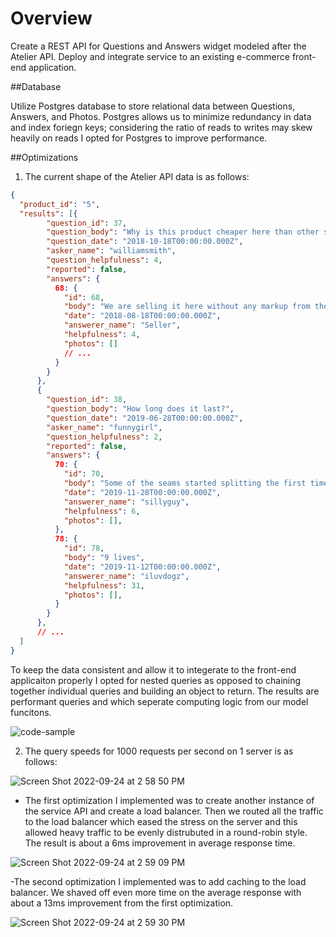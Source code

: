 # Overview

Create a REST API for Questions and Answers widget modeled after the Atelier API. Deploy and integrate service to an existing e-commerce front-end application.

##Database

Utilize Postgres database to store relational data between Questions, Answers, and Photos. Postgres allows us to minimize redundancy in data and index foriegn keys; considering the ratio of reads to writes may skew heavily on reads I opted for Postgres to improve performance.

##Optimizations

1. The current shape of the Atelier API data is as follows:

```json
{
  "product_id": "5",
  "results": [{
        "question_id": 37,
        "question_body": "Why is this product cheaper here than other sites?",
        "question_date": "2018-10-18T00:00:00.000Z",
        "asker_name": "williamsmith",
        "question_helpfulness": 4,
        "reported": false,
        "answers": {
          68: {
            "id": 68,
            "body": "We are selling it here without any markup from the middleman!",
            "date": "2018-08-18T00:00:00.000Z",
            "answerer_name": "Seller",
            "helpfulness": 4,
            "photos": []
            // ...
          }
        }
      },
      {
        "question_id": 38,
        "question_body": "How long does it last?",
        "question_date": "2019-06-28T00:00:00.000Z",
        "asker_name": "funnygirl",
        "question_helpfulness": 2,
        "reported": false,
        "answers": {
          70: {
            "id": 70,
            "body": "Some of the seams started splitting the first time I wore it!",
            "date": "2019-11-28T00:00:00.000Z",
            "answerer_name": "sillyguy",
            "helpfulness": 6,
            "photos": [],
          },
          78: {
            "id": 78,
            "body": "9 lives",
            "date": "2019-11-12T00:00:00.000Z",
            "answerer_name": "iluvdogz",
            "helpfulness": 31,
            "photos": [],
          }
        }
      },
      // ...
  ]
}
```
To keep the data consistent and allow it to integerate to the front-end applicaiton properly I opted for nested queries as opposed to chaining together individual queries and building an object to return. The results are performant queries and which seperate computing logic from our model funcitons.

![code-sample](https://user-images.githubusercontent.com/18265165/192120539-9e55a22c-4630-4546-a438-a7328405a85a.png)

2. The query speeds for 1000 requests per second on 1 server is as follows:

![Screen Shot 2022-09-24 at 2 58 50 PM](https://user-images.githubusercontent.com/18265165/192120593-5aeb7eb9-4d8e-4e43-9ce7-7b7624e7807d.png)

  - The first optimization I implemented was to create another instance of the service API and create a load balancer. Then we routed all the traffic to the load balancer which eased the stress on the server and this allowed heavy traffic to be evenly distrubuted in a round-robin style. The result is about a 6ms improvement in average response time.
  
  ![Screen Shot 2022-09-24 at 2 59 09 PM](https://user-images.githubusercontent.com/18265165/192120723-81afba1c-dd17-45e0-96b3-7c2f7cd602a8.png)
  
  -The second optimization I implemented was to add caching to the load balancer. We shaved off even more time on the average response with about a 13ms improvement from the first optimization.
  
  ![Screen Shot 2022-09-24 at 2 59 30 PM](https://user-images.githubusercontent.com/18265165/192120816-d1aa3680-b7f8-4d68-805f-7a735fc765f4.png)

